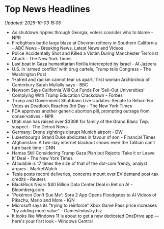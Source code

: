 # Top News Headlines

_Updated: 2025-10-03 15:05_

- As shutdown ripples through Georgia, voters consider who to blame - NPR
- Firefighters battle large blaze at Chevron refinery in Southern California - ABC News - Breaking News, Latest News and Videos
- Police Accidentally Shot and Killed a Victim During Manchester Terrorist Attack - The New York Times
- Last boat in Gaza humanitarian flotilla intercepted by Israel - Al Jazeera
- U.S. in ‘armed conflict’ with drug cartels, Trump tells Congress - The Washington Post
- 'Hatred and racism cannot tear us apart,' first woman Archbishop of Canterbury Sarah Mullally says - BBC
- Newsom Says California Will Cut Funds For ‘Sell-Out Universities’ Complying With Trump Education Crackdown - Forbes
- Trump and Government Shutdown Live Updates: Senate to Return For Votes as Deadlock Reaches 3rd Day - The New York Times
- FDA approves another generic abortion pill, prompting outrage from conservatives - NPR
- Utah man has raised over $330K for family of the Grand Blanc Twp. suspect - The Detroit News
- Germany: Drone sightings disrupt Munich airport - DW
- Luxembourg’s Grand Duke abdicates in favour of son - Financial Times
- Afghanistan: A two-day internet blackout shows even the Taliban can’t turn back time - CNN
- Hamas Still Considering Trump Gaza Plan but Rejects ‘Take It or Leave It’ Deal - The New York Times
- AI bubble is 17 times the size of that of the dot-com frenzy, analyst argues - MarketWatch
- Tesla posts record deliveries, concerns mount over EV demand post-tax credits - Reuters
- BlackRock Nears $40 Billion Data Center Deal in Bet on AI - Bloomberg.com
- 'Pokémon Don't Sue Me': Sora 2 App Opens Floodgates to AI Videos of Pikachu, Mario and More - IGN
- Microsoft says its "trying to reinforce" Xbox Game Pass price increases "by adding more value" - GamesIndustry.biz
- It looks like Windows 11 is about to get a new dedicated OneDrive app — here's your first look - Windows Central